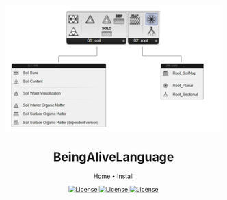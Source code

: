 ![](https://raw.githubusercontent.com/ChairBeingAlive/BeingAliveLanguageGH/main/graphics/overview.png)

<h1 align="center">BeingAliveLanguage</h1>
<div align="center">
	<a href="https://beingalivelanguage.arch.ethz.ch">Home</a>
  <span> • </span>
	<a href="https://beingalivelanguage.arch.ethz.ch/#install">Install</a>
  <!-- <span> • </span> -->
  <!--      	<a href="https://github.com/xarthurx/IG-Mesh/#Contribution">Contribute</a> -->
  <p></p>
</div> 

<!-- shields.io stuff -->
<div align="center">

<a href="https://www.rhino3d.com/7/" >
<img alt="License" src="https://img.shields.io/badge/Rhino-7.0-9cf?style=flat-square"> </a>

<a href="https://www.grasshopper3d.com" >
<img alt="License" src="https://img.shields.io/badge/Grasshopper-1.0-brightgreen?style=flat-square"> </a>

<a href="https://github.com/xarthurx/IG-Mesh/blob/master/LICENSE" >
<img alt="License" src="https://img.shields.io/github/license/chairbeingalive/BeingAliveLanguageGH?style=flat-square"> </a>


</div> 

